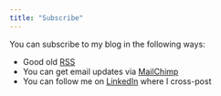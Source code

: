 ```yaml
---
title: "Subscribe"
---
```


You can subscribe to my blog in the following ways:

* Good old [RSS](https://kyle.cascade.family/posts/index.xml)
* You can get email updates via [MailChimp](http://eepurl.com/hm9-or)
* You can follow me on [LinkedIn](https://www.linkedin.com/in/solarkennedy) where I cross-post
